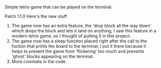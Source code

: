 Simple tetris game that can be played on the terminal.

Patch 1.1.0 Here's the new stuff

1.  The game now has an extra feature, the 'drop block all the way down' which drops the block and lets it land on anything, I saw this           feature in a modern tetris game, so I thought of putting it in this project.
2.  The game now has a sleep function placed right after the call to the fuction that prints the board to the terminal, I put it there            because it helps to prevent the game from 'flickering' too much and prevents 'ghost' blocks appearing on the terminal.
3.  More commets in the code.
